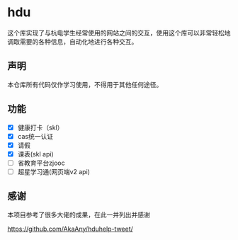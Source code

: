 # hdu

这个库实现了与杭电学生经常使用的网站之间的交互，使用这个库可以非常轻松地调取需要的各种信息，自动化地进行各种交互。

## 声明

本仓库所有代码仅作学习使用，不得用于其他任何途径。

## 功能

- [x] 健康打卡（skl）
- [x] cas统一认证
- [x] 请假
- [x] 课表(skl api)
- [ ] 省教育平台zjooc
- [ ] 超星学习通(网页端v2 api)

## 感谢

本项目参考了很多大佬的成果，在此一并列出并感谢

<https://github.com/AkaAny/hduhelp-tweet/>
